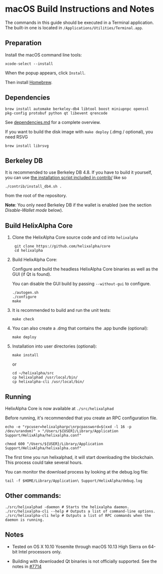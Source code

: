 macOS Build Instructions and Notes
====================================
The commands in this guide should be executed in a Terminal application.
The built-in one is located in `/Applications/Utilities/Terminal.app`.

Preparation
-----------
Install the macOS command line tools:

`xcode-select --install`

When the popup appears, click `Install`.

Then install [Homebrew](https://brew.sh).

Dependencies
----------------------

    brew install automake berkeley-db4 libtool boost miniupnpc openssl pkg-config protobuf python qt libevent qrencode

See [dependencies.md](dependencies.md) for a complete overview.

If you want to build the disk image with `make deploy` (.dmg / optional), you need RSVG

    brew install librsvg

Berkeley DB
-----------
It is recommended to use Berkeley DB 4.8. If you have to build it yourself,
you can use [the installation script included in contrib/](/contrib/install_db4.sh)
like so

```shell
./contrib/install_db4.sh .
```

from the root of the repository.

**Note**: You only need Berkeley DB if the wallet is enabled (see the section *Disable-Wallet mode* below).

Build HelixAlpha Core
------------------------

1. Clone the HelixAlpha Core source code and cd into `helixalpha`

        git clone https://github.com/helixalpha/core
        cd helixalpha

2.  Build HelixAlpha Core:

    Configure and build the headless HelixAlpha Core binaries as well as the GUI (if Qt is found).

    You can disable the GUI build by passing `--without-gui` to configure.

        ./autogen.sh
        ./configure
        make

3.  It is recommended to build and run the unit tests:

        make check

4.  You can also create a .dmg that contains the .app bundle (optional):

        make deploy

5.  Installation into user directories (optional):

        make install

    or

        cd ~/helixalpha/src
        cp helixalphad /usr/local/bin/
        cp helixalpha-cli /usr/local/bin/

Running
-------

HelixAlpha Core is now available at `./src/helixalphad`

Before running, it's recommended that you create an RPC configuration file.

    echo -e "rpcuser=helixalpharpc\nrpcpassword=$(xxd -l 16 -p /dev/urandom)" > "/Users/${USER}/Library/Application Support/HelixAlpha/helixalpha.conf"

    chmod 600 "/Users/${USER}/Library/Application Support/HelixAlpha/helixalpha.conf"

The first time you run helixalphad, it will start downloading the blockchain. This process could take several hours.

You can monitor the download process by looking at the debug.log file:

    tail -f $HOME/Library/Application\ Support/HelixAlpha/debug.log

Other commands:
-------

    ./src/helixalphad -daemon # Starts the helixalpha daemon.
    ./src/helixalpha-cli --help # Outputs a list of command-line options.
    ./src/helixalpha-cli help # Outputs a list of RPC commands when the daemon is running.

Notes
-----

* Tested on OS X 10.10 Yosemite through macOS 10.13 High Sierra on 64-bit Intel processors only.

* Building with downloaded Qt binaries is not officially supported. See the notes in [#7714](https://github.com/bitcoin/bitcoin/issues/7714)
